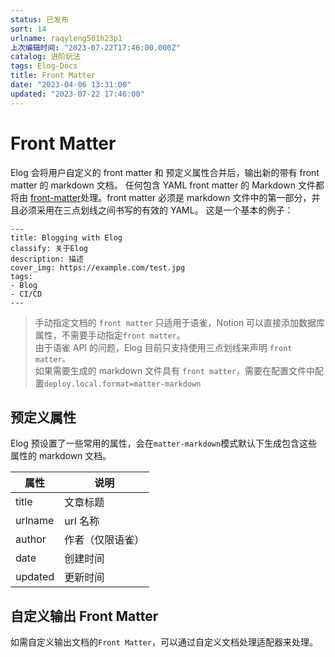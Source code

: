 ```yaml
---
status: 已发布
sort: 14
urlname: raqyleng501h23p1
上次编辑时间: "2023-07-22T17:46:00.000Z"
catalog: 进阶玩法
tags: Elog-Docs
title: Front Matter
date: "2023-04-06 13:31:00"
updated: "2023-07-22 17:46:00"
---
```


# Front Matter

Elog 会将用户自定义的 front matter 和 预定义属性合并后，输出新的带有 front matter 的 markdown 文档。 任何包含 YAML front matter 的 Markdown 文件都将由 [front-matter](https://www.npmjs.com/package/front-matter)处理。front matter 必须是 markdown 文件中的第一部分，并且必须采用在三点划线之间书写的有效的 YAML。 这是一个基本的例子：

```text
---
title: Blogging with Elog
classify: 关于Elog
description: 描述
cover_img: https://example.com/test.jpg
tags:
- Blog
- CI/CD
---
```

> 手动指定文档的 `front matter` 只适用于语雀，Notion 可以直接添加数据库属性，不需要手动指定`front matter`。  
> 由于语雀 API 的问题，Elog 目前只支持使用三点划线来声明 `front matter。`  
> 如果需要生成的 markdown 文件具有 `front matter`，需要在配置文件中配置`deploy.local.format=matter-markdown`

## 预定义属性

Elog 预设置了一些常用的属性，会在`matter-markdown`模式默认下生成包含这些属性的 markdown 文档。

| 属性    | 说明             |
| ------- | ---------------- |
| title   | 文章标题         |
| urlname | url 名称         |
| author  | 作者（仅限语雀） |
| date    | 创建时间         |
| updated | 更新时间         |

## 自定义输出 Front Matter

如需自定义输出文档的`Front Matter`，可以通过自定义文档处理适配器来处理。
